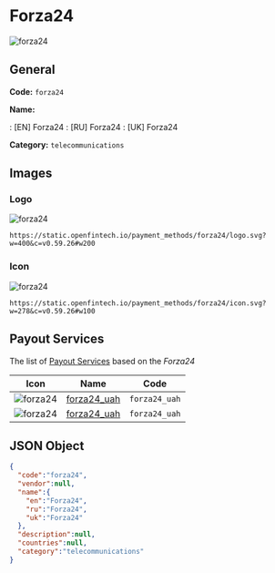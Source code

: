 
# Forza24 
![forza24](https://static.openfintech.io/payment_methods/forza24/logo.svg?w=400&c=v0.59.26#w200)  

## General 
**Code:** `forza24` 
 
**Name:** 
 
:	[EN] Forza24 
:	[RU] Forza24 
:	[UK] Forza24 
 
**Category:** `telecommunications` 
 

## Images 

### Logo 
![forza24](https://static.openfintech.io/payment_methods/forza24/logo.svg?w=400&c=v0.59.26#w200)  

```
https://static.openfintech.io/payment_methods/forza24/logo.svg?w=400&c=v0.59.26#w200
```  

### Icon 
![forza24](https://static.openfintech.io/payment_methods/forza24/icon.svg?w=278&c=v0.59.26#w100)  

```
https://static.openfintech.io/payment_methods/forza24/icon.svg?w=278&c=v0.59.26#w100
```  

## Payout Services 
 
The list of [Payout Services](/payout-services/) based on the _Forza24_ 

|Icon|Name|Code| 
|:---:|:---:|:---:| 
|![forza24](https://static.openfintech.io/payout_methods/forza24/icon.svg?w=278&c=v0.59.26#w40) |[forza24_uah](/payout-services/forza24_uah/)|`forza24_uah`| 
|![forza24](https://static.openfintech.io/payout_methods/forza24/icon.svg?w=278&c=v0.59.26#w40) |[forza24_uah](/payout-services/forza24_uah/)|`forza24_uah`| 
 

## JSON Object 

```json
{
  "code":"forza24",
  "vendor":null,
  "name":{
    "en":"Forza24",
    "ru":"Forza24",
    "uk":"Forza24"
  },
  "description":null,
  "countries":null,
  "category":"telecommunications"
}
```  
